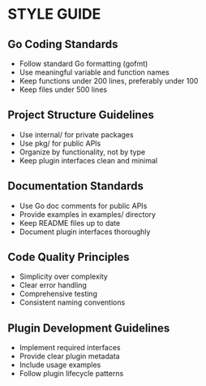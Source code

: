 # STYLE GUIDE

## Go Coding Standards
- Follow standard Go formatting (gofmt)
- Use meaningful variable and function names
- Keep functions under 200 lines, preferably under 100
- Keep files under 500 lines

## Project Structure Guidelines
- Use internal/ for private packages
- Use pkg/ for public APIs
- Organize by functionality, not by type
- Keep plugin interfaces clean and minimal

## Documentation Standards
- Use Go doc comments for public APIs
- Provide examples in examples/ directory
- Keep README files up to date
- Document plugin interfaces thoroughly

## Code Quality Principles
- Simplicity over complexity
- Clear error handling
- Comprehensive testing
- Consistent naming conventions

## Plugin Development Guidelines
- Implement required interfaces
- Provide clear plugin metadata
- Include usage examples
- Follow plugin lifecycle patterns 